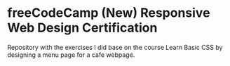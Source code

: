 <h1>freeCodeCamp (New) Responsive Web Design Certification</h1>
Repository with the exercises I did base on the course Learn Basic CSS by designing a menu page for a cafe webpage.